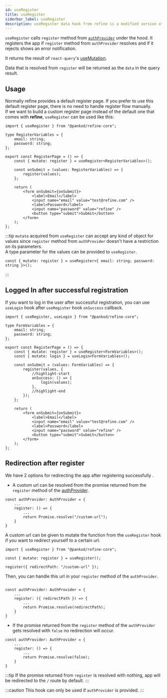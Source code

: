 ```yaml
---
id: useRegister
title: useRegister
siderbar_label: useRegister
description: useRegister data hook from refine is a modified version of react-query's useMutation for registration.
---
```


`useRegister` calls `register` method from [`authProvider`](/core/providers/auth-provider.md) under the hood. It registers the app if `register` method from `authProvider` resolves and if it rejects shows an error notification.

It returns the result of `react-query`'s [useMutation](https://react-query.tanstack.com/reference/useMutation).

Data that is resolved from `register` will be returned as the `data` in the query result.

## Usage

Normally refine provides a default register page. If you prefer to use this default register page, there is no need to handle register flow manually.  
If we want to build a custom register page instead of the default one that comes with **refine**, `useRegister` can be used like this:

```tsx title="pages/customRegisterPage"
import { useRegister } from "@pankod/refine-core";

type RegisterVariables = {
    email: string;
    password: string;
};

export const RegisterPage = () => {
    const { mutate: register } = useRegister<RegisterVariables>();

    const onSubmit = (values: RegisterVariables) => {
        register(values);
    };

    return (
        <form onSubmit={onSubmit}>
            <label>Email</label>
            <input name="email" value="test@refine.com" />
            <label>Password</label>
            <input name="password" value="refine" />
            <button type="submit">Submit</button>
        </form>
    );
};
```

:::tip
`mutate` acquired from `useRegister` can accept any kind of object for values since `register` method from `authProvider` doesn't have a restriction on its parameters.  
A type parameter for the values can be provided to `useRegister`.

```tsx
const { mutate: register } = useRegister<{ email: string; password: string }>();
```

:::

## Logged In after successful registration

If you want to log in the user after successful registration, you can use `useLogin` hook after `useRegister` hook `onSuccess` callback.

```tsx title="pages/customRegisterPage"
import { useRegister, useLogin } from "@pankod/refine-core";

type FormVariables = {
    email: string;
    password: string;
};

export const RegisterPage = () => {
    const { mutate: register } = useRegister<FormVariables>();
    const { mutate: login } = useLogin<FormVariables>();

    const onSubmit = (values: FormVariables) => {
        register(values, {
            //highlight-start
            onSuccess: () => {
                login(values);
            },
            //highlight-end
        });
    };

    return (
        <form onSubmit={onSubmit}>
            <label>Email</label>
            <input name="email" value="test@refine.com" />
            <label>Password</label>
            <input name="password" value="refine" />
            <button type="submit">Submit</button>
        </form>
    );
};
```

## Redirection after register

We have 2 options for redirecting the app after registering successfully .

-   A custom url can be resolved from the promise returned from the `register` method of the [authProvider](/core/providers/auth-provider.md).

```tsx
const authProvider: AuthProvider = {
    ...
    register: () => {
        ...
        return Promise.resolve("/custom-url");
    }
}
```

A custom url can be given to mutate the function from the `useRegister` hook if you want to redirect yourself to a certain url.

```tsx
import { useRegister } from "@pankod/refine-core";

const { mutate: register } = useRegister();

register({ redirectPath: "/custom-url" });
```

Then, you can handle this url in your `register` method of the `authProvider`.

```tsx

const authProvider: AuthProvider = {
    ...
    register: ({ redirectPath }) => {
        ...
        return Promise.resolve(redirectPath);
    }
}

```

-   If the promise returned from the `register` method of the `authProvider` gets resolved with `false` no redirection will occur.

```tsx
const authProvider: AuthProvider = {
    ...
    register: () => {
        ...
        return Promise.resolve(false);
    }
}
```

:::tip
If the promise returned from `register` is resolved with nothing, app will be redirected to the `/` route by default.
:::

:::caution
This hook can only be used if `authProvider` is provided.
:::

